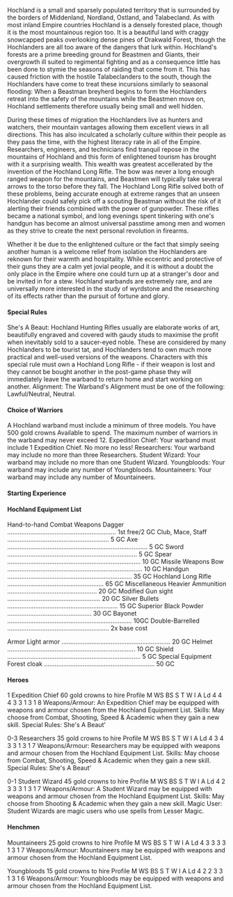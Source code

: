 ﻿Hochland is a small and sparsely populated territory that is surrounded by the borders of Middenland, Nordland, Ostland, and Talabecland. As with most inland Empire countries Hochland is a densely forested place, though it is the most mountainous region too. It is a beautiful land with craggy snowcapped peaks overlooking dense pines of Drakwald Forest, though the Hochlanders are all too aware of the dangers that lurk within. Hochland's forests are a prime breeding ground for Beastmen and Giants, their overgrowth ill suited to regimental fighting and as a consequence little has been done to stymie the seasons of raiding that come from it. This has caused friction with the hostile Talabeclanders to the south, though the Hochlanders have come to treat these incursions similarly to seasonal flooding: When a Beastman breyherd begins to form the Hochlanders retreat into the safety of the mountains while the Beastmen move on, Hochland settlements therefore usually being small and well hidden.

During these times of migration the Hochlanders live as hunters and watchers, their mountain vantages allowing them excellent views in all directions. This has also inculcated a scholarly culture within their people as they pass the time, with the highest literacy rate in all of the Empire. Researchers, engineers, and technicians find tranquil repose in the mountains of Hochland and this form of enlightened tourism has brought with it a surprising wealth. This wealth was greatest accellerated by the invention of the Hochland Long Rifle. The bow was never a long enough ranged weapon for the mountains, and Beastmen will typically take several arrows to the torso before they fall. The Hochland Long Rifle solved both of these problems, being accurate enough at extreme ranges that an unseen Hochlander could safely pick off a scouting Beastman without the risk of it alerting their friends combined with the power of gunpowder. These rifles became a national symbol, and long evenings spent tinkering with one's handgun has become an almost universal passtime among men and women as they strive to create the next personal revolution in firearms.

Whether it be due to the enlightened culture or the fact that simply seeing another human is a welcome relief from isolation the Hochlanders are reknown for their warmth and hospitality. While eccentric and protective of their guns they are a calm yet jovial people, and it is without a doubt the only place in the Empire where one could turn up at a stranger's door and be invited in for a stew. Hochland warbands are extremely rare, and are universally more interested in the study of wyrdstone and the researching of its effects rather than the pursuit of fortune and glory. 

#### Special Rules
She's A Beaut: Hochland Hunting Rifles usually are elaborate works of art, beautifully engraved and covered with gaudy studs to maximise the profit when inevitably sold to a saucer-eyed noble. These are considered by many Hochlanders to be tourist tat, and Hochlanders tend to own much more practical and well-used versions of the weapons. Characters with this special rule must own a Hochland Long Rifle - if their weapon is lost and they cannot be bought another in the post-game phase they will immediately leave the warband to return home and start working on another.
Alignment: The Warband's Alignment must be one of the following: Lawful/Neutral, Neutral.

#### Choice of Warriors
A Hochland warband must include a minimum of three models. You have 500 gold crowns Available to spend. The maximum number of warriors in the warband may never exceed 12.
Expedition Chief: Your warband must include 1 Expedition Chief. No more no less!
Researchers: Your warband may include no more than three Researchers.
Student Wizard: Your warband may include no more than one Student Wizard.
Youngbloods: Your warband may include any number of Youngbloods.
Mountaineers: Your warband may include any number of Mountaineers.

#### Starting Experience

#### Hochland Equipment List
Hand-to-hand Combat Weapons
Dagger .............................................................. 1st free/2 GC
Club, Mace, Staff .......................................................... 5 GC
Axe ................................................................................ 5 GC
Sword .......................................................................... 5 GC
Spear ............................................................................ 10 GC
Missile Weapons
Bow ............................................................................. 10 GC
Handgun ....................................................................... 35 GC
Hochland Long Rifle ....................................................... 65 GC
Miscellaneous
Heavier Ammunition ................................................... 20 GC 
Modified Gun sight ..................................................... 20 GC
Silver Bullets ............................................................... 15 GC
Superior Black Powder ................................................ 30 GC
Bayonet ....................................................................... 10GC
Double-Barrelled .......................................................... 2x base cost

Armor
Light armor .............................................................. 20 GC
Helmet ......................................................................... 10 GC
Shield ............................................................................ 5 GC
Special Equipment
Forest cloak ............................................................... 50 GC

#### Heroes
1 Expedition Chief
60 gold crowns to hire
Profile M WS BS S T W I A Ld
4 4 4 3 3 1 3 1 8
Weapons/Armour: An Expedition Chief may be equipped with weapons and armour chosen from the Hochland Equipment List.
Skills: May choose from Combat, Shooting, Speed & Academic when they gain a new skill.
Special Rules:
She's A Beaut'


0-3 Researchers
35 gold crowns to hire
Profile M WS BS S T W I A Ld
4 3 4 3 3 1 3 1 7
Weapons/Armour: Researchers may be equipped with weapons and armour chosen from the Hochland Equipment List.
Skills: May choose from Combat, Shooting, Speed & Academic when they gain a new skill.
Special Rules:
She's A Beaut'


0-1 Student Wizard
45 gold crowns to hire
Profile M WS BS S T W I A Ld
4 2 3 3 3 1 3 1 7
Weapons/Armour: A Student Wizard may be equipped with weapons and armour chosen from the Hochland Equipment List.
Skills: May choose from Shooting & Academic when they gain a new skill.
Magic User: Student Wizards are magic users who use spells from Lesser Magic. 

#### Henchmen

Mountaineers
25 gold crowns to hire
Profile M WS BS S T W I A Ld
4 3 3 3 3 1 3 1 7
Weapons/Armour: Mountaineers may be equipped with weapons and armour chosen from the Hochland Equipment List.

Youngbloods
15 gold crowns to hire
Profile M WS BS S T W I A Ld
4 2 2 3 3 1 3 1 6
Weapons/Armour: Youngbloods may be equipped with weapons and armour chosen from the Hochland Equipment List.

